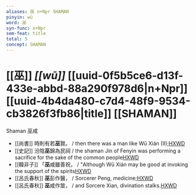 ```yaml
---
aliases: 巫 n+Npr SHAMAN
pinyin: wū
word: 巫
syn-func: n+Npr
sem-feat: title
total: 5
concept: SHAMAN 
---
```

# [[巫]] *[[wū]]*  [[uuid-0f5b5ce6-d13f-433e-abbd-88a290f978d6|n+Npr]] [[uuid-4b4da480-c7d4-48f9-9534-cb3826f3fb86|title]] [[SHAMAN]]
Shaman 巫咸
 - [[尚書]] 時則有若**巫**賢。 / then there was a man like Wū Xián (II);[HXWD](https://hxwd.org/textview.html?location=KR1b0001_tls_044-2a.45)
 - [[史記]] 汾陰**巫**錦為民祠 / the shaman Jin of Fenyin was performing a sacrifice for the sake of the common people[HXWD](https://hxwd.org/textview.html?location=KR2a0001_tls_028-198a.3)
 - [[韓非子]] 「**巫**咸雖善祝， / "Although Wū Xián may be good at invoking the support of the spirits[HXWD](https://hxwd.org/textview.html?location=KR3c0005_tls_023-40a.3)
 - [[呂氏春秋]] **巫**彭作醫， / Sorcerer Peng, medicine;[HXWD](https://hxwd.org/textview.html?location=KR3j0009_tls_017-17a.20)
 - [[呂氏春秋]] **巫**咸作筮， / and Sorcere Xian, divination stalks.[HXWD](https://hxwd.org/textview.html?location=KR3j0009_tls_017-17a.21)